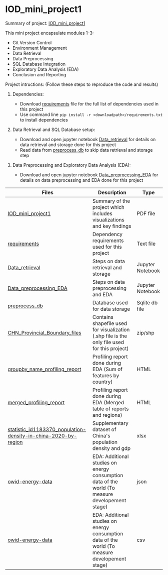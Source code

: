 # IOD_mini_project1
Summary of project: [IOD_mini_project1](IOD_mini_project1.pdf)

This mini project encapsulate modules 1-3:
   - Git Version Control
   - Environment Management
   - Data Retrieval
   - Data Preprocessing
   - SQL Database Integration
   - Exploratory Data Analysis (EDA)
   - Conclusion and Reporting

Project intructions: (Follow these steps to reproduce the code and results)

1. Dependencies:
   - Download [requirements](requirements.txt) file for the full list of dependencies used in this project
   - Use command line `pip install -r <downloadpath>/requirements.txt` to install dependencies

2. Data Retrieval and SQL Database setup:
   - Download and open jupyter notebook [Data_retrieval](Data_retrieval.ipynb) for details on data retrieval and storage done for this project
   - Read data from [preprocess_db](preprocess_db.sqlite) to skip data retrieval and storage step
   
3. Data Preprocessing and Exploratory Data Analysis (EDA):
   - Download and open jupyter notebook [Data_preprocessing_EDA](Data_preprocessing_EDA.ipynb) for details on data preprocessing and EDA done for this project

| Files         | Description   | Type |
| ------------- | ------------- | ------------- |
| [IOD_mini_project1](IOD_mini_project1.pdf) | Summary of the project which includes visualizations and key findings | PDF file |
| [requirements](requirements.txt) | Dependency requirements used for this project | Text file |
| [Data_retrieval](Data_retrieval.ipynb) | Steps on data retrieval and storage | Jupyter Notebook |
| [Data_preprocessing_EDA](Data_preprocessing_EDA.ipynb) | Steps on data preprocessing and EDA | Jupyter Notebook |
| [preprocess_db](preprocess_db.sqlite) | Database used for data storage | Sqlite db file |
| [CHN_Provincial_Boundary_files](CHN_Provincial_Boundary_files.zip) | Contains shapefile used for visualization (.shp file is the only file used for this project) | zip/shp |
| [groupby_name_profiling_report](groupby_name_profiling_report.html) | Profiling report done during EDA (Sum of features by country) | HTML |
| [merged_profiling_report](merged_profiling_report.html) | Profiling report done during EDA (Merged table of reports and regions) | HTML |
| [statistic_id1183370_population-density-in-china-2020-by-region](statistic_id1183370_population-density-in-china-2020-by-region.xlsx) | Supplementary dataset of China's population density and gdp | xlsx |
| [owid-energy-data](owid-energy-data.json) | EDA: Additional studies on energy consumption data of the world (To measure developement stage) | json |
| [owid-energy-data](owid-energy-data.csv) | EDA: Additional studies on energy consumption data of the world (To measure developement stage) | csv |
